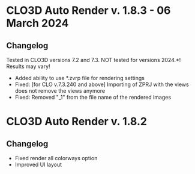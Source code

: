 
# CLO3D Auto Render v. 1.8.3 - 06 March 2024
## Changelog

Tested in CLO3D versions 7.2 and 7.3. 
NOT tested for versions 2024.*! Results may vary!

* Added ability to use *.zvrp file for rendering settings
* Fixed: [for CLO v.7.3.240 and above] Importing of ZPRJ with the views does not remove the views anymore
* Fixed: Removed "_1" from the file name of the rendered images

# CLO3D Auto Render v. 1.8.2
## Changelog
* Fixed render all colorways option
* Improved UI layout
